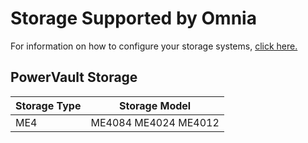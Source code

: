 # Storage Supported by Omnia
For information on how to configure your storage systems, [click here.](../../Device_Configuration/Storage.md)
## PowerVault Storage

| Storage Type 	| Storage Model                     	|
|--------------	|-----------------------------------	|
| ME4          	|  ME4084       ME4024       ME4012 	|